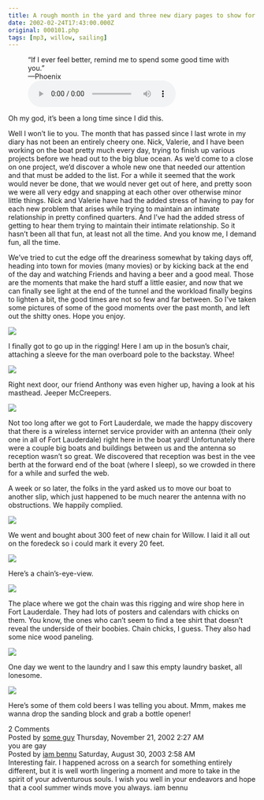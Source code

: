 ```yaml
---
title: A rough month in the yard and three new diary pages to show for it
date: 2002-02-24T17:43:00.000Z
original: 000101.php
tags: [mp3, willow, sailing]
---
```


<figure>
  <figcaption>
  “If I ever feel better, remind me to spend some good time with you.”<br/>
  —Phoenix
  </figcaption>
  <audio controls src="./Phoenix-IfIEverFeelBetter.mp3">
    <a href="./Phoenix-IfIEverFeelBetter.mp3"> Download audio </a>
  </audio>
</figure>

Oh my god, it’s been a long time since I did this.

Well I won’t lie to you. The month that has passed since I last wrote in my diary has not been an entirely cheery one. Nick, Valerie, and I have been working on the boat pretty much every day, trying to finish up various projects before we head out to the big blue ocean. As we’d come to a close on one project, we’d discover a whole new one that needed our attention and that must be added to the list. For a while it seemed that the work would never be done, that we would never get out of here, and pretty soon we were all very edgy and snapping at each other over otherwise minor little things. Nick and Valerie have had the added stress of having to pay for each new problem that arises while trying to maintain an intimate relationship in pretty confined quarters. And I’ve had the added stress of getting to hear them trying to maintain their intimate relationship. So it hasn’t been all that fun, at least not all the time. And you know me, I demand fun, all the time.

We’ve tried to cut the edge off the dreariness somewhat by taking days off, heading into town for movies (many movies) or by kicking back at the end of the day and watching Friends and having a beer and a good meal. Those are the moments that make the hard stuff a little easier, and now that we can finally see light at the end of the tunnel and the workload finally begins to lighten a bit, the good times are not so few and far between. So I’ve taken some pictures of some of the good moments over the past month, and left out the shitty ones. Hope you enjoy.

<p class="polaroid" style="--deg: -2deg"><img src="./pascal-rigging.jpg" /></p>

I finally got to go up in the rigging! Here I am up in the bosun’s chair, attaching a sleeve for the man overboard pole to the backstay. Whee!

<p class="polaroid" style="--deg: -2deg"><img src="./anthony-rigging.jpg" /></p>

Right next door, our friend Anthony was even higher up, having a look at his masthead. Jeeper McCreepers.

<p class="polaroid" style="--deg: -2deg"><img src="./vee-berth.jpg" /></p>

Not too long after we got to Fort Lauderdale, we made the happy discovery that there is a wireless internet service provider with an antenna (their only one in all of Fort Lauderdale) right here in the boat yard! Unfortunately there were a couple big boats and buildings between us and the antenna so reception wasn’t so great. We discovered that reception was best in the vee berth at the forward end of the boat (where I sleep), so we crowded in there for a while and surfed the web.

A week or so later, the folks in the yard asked us to move our boat to another slip, which just happened to be much nearer the antenna with no obstructions. We happily complied.

<p class="polaroid" style="--deg: -2deg"><img src="./new-chain.jpg" /></p>

We went and bought about 300 feet of new chain for Willow. I laid it all out on the foredeck so i could mark it every 20 feet.

<p class="polaroid" style="--deg: -2deg"><img src="./chain-carpet.jpg" /></p>

Here’s a chain’s-eye-view.

<p class="polaroid" style="--deg: -2deg"><img src="./chain-chicks.jpg" /></p>

The place where we got the chain was this rigging and wire shop here in Fort Lauderdale. They had lots of posters and calendars with chicks on them. You know, the ones who can’t seem to find a tee shirt that doesn’t reveal the underside of their boobies. Chain chicks, I guess. They also had some nice wood paneling.

<p class="polaroid" style="--deg: -2deg"><img src="./laundry.jpg" /></p>

One day we went to the laundry and I saw this empty laundry basket, all lonesome.

<p class="polaroid" style="--deg: -2deg"><img src="./cold-beers.jpg" /></p>

Here’s some of them cold beers I was telling you about. Mmm, makes me wanna drop the sanding block and grab a bottle opener!

<div class="commentdivider"></div><span class="commentheader">2 Comments</span>

<div class="commentdivider">
<span class="commentauthorbox">Posted by <a href="mailto&#58;donkeypunch420&#64;yahoo&#46;com">some guy</a></span>
<span class="commentdatebox">Thursday, November 21, 2002</span>
<span class="commenttimebox"> 2:27 AM</span>
</div>
<div class="commentbody">you are gay</div>
<div class="commentdivider">
<span class="commentauthorbox">Posted by <a href="http://www.pascal.com/cgi-bin/mt/mt-comments.cgi?__mode=red&id=409">iam bennu</a></span>
<span class="commentdatebox">Saturday, August 30, 2003</span>
<span class="commenttimebox"> 2:58 AM</span>
</div>
<div class="commentbody">Interesting fair. I happened across on a search for something entirely different, but it is well worth lingering a moment and more to take in the spirit of your adventurous souls. I wish you well in your endeavors and hope that a cool summer winds move you always.   iam bennu</div>
